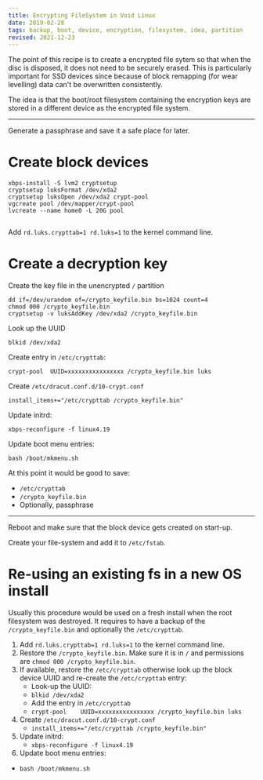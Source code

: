 ```yaml
---
title: Encrypting FileSystem in Void Linux
date: 2019-02-28
tags: backup, boot, device, encryption, filesystem, idea, partition
revised: 2021-12-23
---
```


The point of this recipe is to create a encrypted file sytem
so that when the disc is disposed, it does not need to be
securely erased.  This is particularly important for SSD devices
since because of block remapping (for wear levelling) data can't
be overwritten consistently.

The idea is that the boot/root filesystem containing the encryption
keys are stored in a different device as the encrypted file system.

* * *

Generate a passphrase and save it a safe place for later.

# Create block devices

```
xbps-install -S lvm2 cryptsetup
cryptsetup luksFormat /dev/xda2
cryptsetup luksOpen /dev/xda2 crypt-pool
vgcreate pool /dev/mapper/crypt-pool
lvcreate --name home0 -L 20G pool


```
Add `rd.luks.crypttab=1 rd.luks=1` to the kernel command line.

# Create a decryption key

Create the key file in the unencrypted `/` partition

```
dd if=/dev/urandom of=/crypto_keyfile.bin bs=1024 count=4
chmod 000 /crypto_keyfile.bin
cryptsetup -v luksAddKey /dev/xda2 /crypto_keyfile.bin
```

Look up the UUID

```
blkid /dev/xda2
```

Create entry in `/etc/crypttab`:

```
crypt-pool 	UUID=xxxxxxxxxxxxxxxx /crypto_keyfile.bin luks
```

Create `/etc/dracut.conf.d/10-crypt.conf`

```
install_items+="/etc/crypttab /crypto_keyfile.bin"
```

Update initrd:

```
xbps-reconfigure -f linux4.19
```

Update boot menu entries:

```
bash /boot/mkmenu.sh
```

At this point it would be good to save:

- `/etc/crypttab`
- `/crypto_keyfile.bin`
- Optionally, passphrase

* * *

Reboot and make sure that the block device gets created on start-up.

Create your file-system and add it to `/etc/fstab`.

# Re-using an existing fs in a new OS install

Usually this procedure would be used on a fresh install when the
root filesystem was destroyed.  It requires to have a backup of the
`/crypto_keyfile.bin` and optionally the `/etc/crypttab`.

1. Add `rd.luks.crypttab=1 rd.luks=1` to the kernel command line.
2. Restore the `/crypto_keyfile.bin`.  Make sure it is in `/` and
   permissions are `chmod 000 /crypto_keyfile.bin`.
3. If available, restore the `/etc/crypttab` otherwise look up the
   block device UUID and re-create the `/etc/crypttab` entry:
   - Look-up the UUID:
   - `blkid /dev/xda2`
   - Add the entry in `/etc/crypttab`
   - `crypt-pool 	UUID=xxxxxxxxxxxxxxxx /crypto_keyfile.bin luks`
4. Create `/etc/dracut.conf.d/10-crypt.conf`
   - `install_items+="/etc/crypttab /crypto_keyfile.bin"`
5. Update initrd:
   - `xbps-reconfigure -f linux4.19`
6. Update boot menu entries:
  - `bash /boot/mkmenu.sh`





